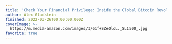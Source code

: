 ```yaml
---
title: 'Check Your Financial Privilege: Inside the Global Bitcoin Revolution'
author: Alex Gladstein
finished: 2022-03-26T00:00:00.000Z
coverImage: >-
  https://m.media-amazon.com/images/I/61f+SZeOloL._SL1500_.jpg
favorite: true
---
```

